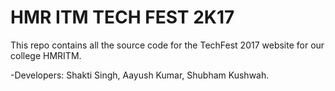 # HMR ITM TECH FEST 2K17

This repo contains all the source code for the TechFest 2017 website for our college HMRITM.

-Developers:
Shakti Singh, 
Aayush Kumar, 
Shubham Kushwah.
